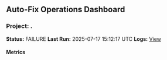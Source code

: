 ## Auto-Fix Operations Dashboard
### Project: .
**Status:** FAILURE
**Last Run:** 2025-07-17 15:12:17 UTC
**Logs:** [View](./logs/auto_fix_20250717_150815.log)

#### Metrics
